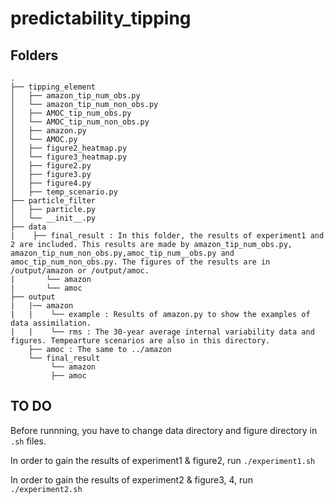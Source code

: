 # predictability_tipping
## Folders
```
.
├── tipping_element
│   ├── amazon_tip_num_obs.py
│   └── amazon_tip_num_non_obs.py
│   ├── AMOC_tip_num_obs.py
│   └── AMOC_tip_num_non_obs.py
│   ├── amazon.py
│   └── AMOC.py
│   ├── figure2_heatmap.py
│   └── figure3_heatmap.py
│   ├── figure2.py
│   ├── figure3.py
│   ├── figure4.py
│   ├── temp_scenario.py
├── particle_filter
│   ├── particle.py
│   └── __init__.py
├── data
|    ├── final_result : In this folder, the results of experiment1 and 2 are included. This results are made by amazon_tip_num_obs.py, amazon_tip_num_non_obs.py,amoc_tip_num__obs.py and amoc_tip_num_non_obs.py. The figures of the results are in /output/amazon or /output/amoc. 
|       └── amazon
|       └── amoc
├── output
|   |── amazon
|   |    └── example : Results of amazon.py to show the examples of data assimilation.
|   |    └── rms : The 30-year average internal variability data and figures. Tempearture scenarios are also in this directory.
    ├── amoc : The same to ../amazon
    └── final_result
         └── amazon
         ├── amoc
```
## TO DO
Before runnning, you have to change data directory and figure directory in `.sh` files. 

In order to gain the results of experiment1 & figure2, run
`./experiment1.sh`

In order to gain the results of experiment2 & figure3, 4, run
`./experiment2.sh`

